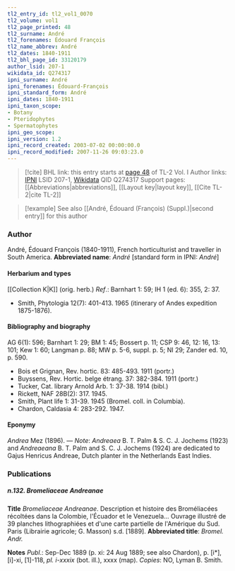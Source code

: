 ```yaml
---
tl2_entry_id: tl2_vol1_0070
tl2_volume: vol1
tl2_page_printed: 48
tl2_surname: André
tl2_forenames: Édouard François
tl2_name_abbrev: André
tl2_dates: 1840-1911
tl2_bhl_page_id: 33120179
author_lsid: 207-1
wikidata_id: Q274317
ipni_surname: André
ipni_forenames: Édouard-François
ipni_standard_form: André
ipni_dates: 1840-1911
ipni_taxon_scope: 
- Botany
- Pteridophytes
- Spermatophytes
ipni_geo_scope: 
ipni_version: 1.2
ipni_record_created: 2003-07-02 00:00:00.0
ipni_record_modified: 2007-11-26 09:03:23.0
---
```


> [!cite] BHL link: this entry starts at [page 48](https://www.biodiversitylibrary.org/page/33120179) of TL-2 Vol. I
> Author links: [IPNI](https://www.ipni.org/a/207-1) LSID 207-1, [Wikidata](https://www.wikidata.org/wiki/Q274317) QID Q274317
> Support pages: [[Abbreviations|abbreviations]], [[Layout key|layout key]], [[Cite TL-2|cite TL-2]]

> [!example] See also [[André, Édouard (François) (Suppl.)|second entry]] for this author

### Author

André, Édouard François (1840-1911), French horticulturist and traveller in South America. 
**Abbreviated name**: *André* \[standard form in IPNI: *André*\]

#### Herbarium and types

[[Collection K|K]] (orig. herb.)
*Ref*.: Barnhart 1: 59; IH 1 (ed. 6): 355, 2: 37.
- Smith, Phytologia 12(7): 401-413. 1965 (itinerary of Andes expedition 1875-1876).

#### Bibliography and biography

AG 6(1): 596; Barnhart 1: 29; BM 1: 45; Bossert p. 11; CSP 9: 46, 12: 16, 13: 101; Kew 1: 60; Langman p. 88; MW p. 5-6, suppl. p. 5; NI 29; Zander ed. 10, p. 590.
- Bois et Grignan, Rev. hortic. 83: 485-493. 1911 (portr.)
- Buyssens, Rev. Hortic. belge étrang. 37: 382-384. 1911 (portr.)
- Tucker, Cat. library Arnold Arb. 1: 37-38. 1914 (bibl.)
- Rickett, NAF 28B(2): 317. 1945.
- Smith, Plant life 1: 31-39. 1945 (Bromel. coll. in Columbia).
- Chardon, Caldasia 4: 283-292. 1947.

#### Eponymy

*Andrea* Mez (1896). — *Note*: *Andreaea* B. T. Palm & S. C. J. Jochems (1923) and *Andreaeana* B. T. Palm and S. C. J. Jochems (1924) are dedicated to Gajus Henricus Andreae, Dutch planter in the Netherlands East Indies.

### Publications

##### n.132. Bromeliaceae Andreanae

**Title**
*Bromeliaceae Andreanae*. Description et histoire des Broméliacées récoltées dans la Colombie, l'Écuador et le Venezuela... Ouvrage illustré de 39 planches lithographiées et d'une carte partielle de l'Amérique du Sud. Paris (Librairie agricole; G. Masson) s.d. \[1889\].
**Abbreviated title**: *Bromel. Andr.*

**Notes**
*Publ*.: Sep-Dec 1889 (p. xi: 24 Aug 1889; see also Chardon), p. \[i\*\], \[i\]-xi, \[1\]-118, *pl. i-xxxix* (bot. ill.), xxxx (map). *Copies*: NO, Lyman B. Smith.

